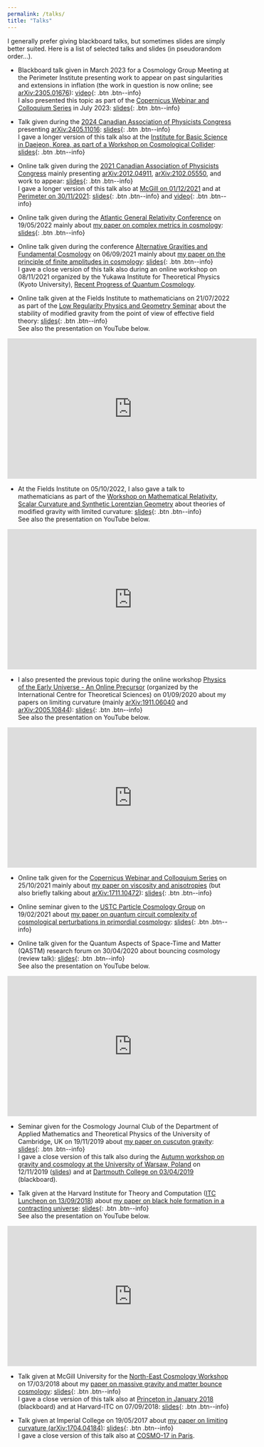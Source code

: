 ```yaml
---
permalink: /talks/
title: "Talks"
---
```


I generally prefer giving blackboard talks, but sometimes slides are simply better suited. Here is a list of selected talks and slides (in pseudorandom order...).

- Blackboard talk given in March 2023 for a Cosmology Group Meeting at the Perimeter Institute presenting work to appear on past singularities and extensions in inflation (the work in question is now online; see [arXiv:2305.01676](https://arxiv.org/abs/2305.01676)): [video](https://pirsa.org/23030102){: .btn .btn--info}  
I also presented this topic as part of the [Copernicus Webinar and Colloquium Series](https://indico.cern.ch/event/936284/contributions/5319858/) in July 2023: [slides](https://indico.cern.ch/event/936284/contributions/5319858/attachments/2686957/4662015/Quintin_slides_Copernicus_July2023.pdf){: .btn .btn--info}

- Talk given during the [2024 Canadian Association of Physicists Congress](https://indico.cern.ch/event/1316311/overview) presenting [arXiv:2405.11016](https://arxiv.org/abs/2405.11016): [slides](https://indico.cern.ch/event/1316311/contributions/5868928/attachments/2866960/5018345/CAP_Quintin_extended_slides.pdf){: .btn .btn--info}  
I gave a longer version of this talk also at the [Institute for Basic Science in Daejeon, Korea, as part of a Workshop on Cosmological Collider](https://indico.ibs.re.kr/event/670/): [slides](https://indico.ibs.re.kr/event/670/contributions/5848/attachments/4268/5636/talk_IBS_Quintin.pdf){: .btn .btn--info}

- Online talk given during the [2021 Canadian Association of Physicists Congress](https://www.cap.ca/congress-conference/past-congress/2021-cap-virtual-congress-june-6-11/invited-speakers/) mainly presenting [arXiv:2012.04911](https://arxiv.org/abs/2012.04911), [arXiv:2102.05550](https://arxiv.org/abs/2102.05550), and work to appear: [slides](../assets/docs/slides_CAP_Quintin.pdf){: .btn .btn--info}  
I gave a longer version of this talk also at [McGill on 01/12/2021](https://www.physics.mcgill.ca/thep-talks/old_websites/HEPTHwebsite_fall21.html) and at [Perimeter on 30/11/2021](https://perimeterinstitute.ca/events/discriminating-between-theories-very-early-universe): [slides](../assets/docs/Quintin_slides_Perimeter.pdf){: .btn .btn--info} and [video](https://pirsa.org/21110043){: .btn .btn--info}

- Online talk given during the [Atlantic General Relativity Conference](https://atlanticgr2022.ca/) on 19/05/2022 mainly about [my paper on complex metrics in cosmology](https://arxiv.org/abs/2205.15332): [slides](../assets/docs/Quintin_slides_AtlanticGR.pdf){: .btn .btn--info}

- Online talk given during the conference [Alternative Gravities and Fundamental Cosmology](https://indico.cern.ch/event/873762/) on 06/09/2021 mainly about [my paper on the principle of finite amplitudes in cosmology](https://arxiv.org/abs/2102.05550): [slides](../assets/docs/slides_AltFunCosmo21_Quintin.pdf){: .btn .btn--info}  
I gave a close version of this talk also during an online workshop on 08/11/2021 organized by the Yukawa Institute for Theoretical Physics (Kyoto University), [Recent Progress of Quantum Cosmology](https://www2.yukawa.kyoto-u.ac.jp/~rpqc2021/program.php).

- Online talk given at the Fields Institute to mathematicians on 21/07/2022 as part of the [Low Regularity Physics and Geometry Seminar](https://sites.google.com/site/professorsormani/home/lorephygeseminar) about the stability of modified gravity from the point of view of effective field theory: [slides](../assets/docs/Quintin_slides_Fields_July2022.pdf){: .btn .btn--info}  
See also the presentation on YouTube below.

<iframe width="560" height="315" src="https://www.youtube.com/embed/SIbLJgtFqq4" frameborder="0" allow="accelerometer; autoplay; clipboard-write; encrypted-media; gyroscope; picture-in-picture" allowfullscreen></iframe>

- At the Fields Institute on 05/10/2022, I also gave a talk to mathematicians as part of the [Workshop on Mathematical Relativity, Scalar Curvature and Synthetic Lorentzian Geometry](http://www.fields.utoronto.ca/activities/22-23/nonsmooth-relativity) about theories of modified gravity with limited curvature: [slides](../assets/docs/Quintin_slides_Fields_Oct2022.pdf){: .btn .btn--info}  
See also the presentation on YouTube below.

<iframe width="560" height="315" src="https://www.youtube.com/embed/HrBE1sFVRK0" frameborder="0" allow="accelerometer; autoplay; clipboard-write; encrypted-media; gyroscope; picture-in-picture" allowfullscreen></iframe>

- I also presented the previous topic during the online workshop [Physics of the Early Universe - An Online Precursor](https://www.icts.res.in/program/peu) (organized by the International Centre for Theoretical Sciences) on 01/09/2020 about my papers on limiting curvature (mainly [arXiv:1911.06040](https://arxiv.org/abs/1911.06040) and [arXiv:2005.10844](https://arxiv.org/abs/2005.10844)): [slides](../assets/docs/slides_ICTS_Jerome_Quintin.pdf){: .btn .btn--info}  
See also the presentation on YouTube below.

<iframe width="560" height="315" src="https://www.youtube.com/embed/OwOwCIMZGdc" frameborder="0" allow="accelerometer; autoplay; clipboard-write; encrypted-media; gyroscope; picture-in-picture" allowfullscreen></iframe>

- Online talk given for the [Copernicus Webinar and Colloquium Series](https://indico.cern.ch/event/936284/contributions/4579351/) on 25/10/2021 mainly about [my paper on viscosity and anisotropies](https://arxiv.org/abs/2109.11701) (but also briefly talking about [arXiv:1711.10472](https://arxiv.org/abs/1711.10472)): [slides](../assets/docs/Quintin_slides_Copernicus.pdf){: .btn .btn--info}

- Online seminar given to the [USTC Particle Cosmology Group](http://cospa.ustc.edu.cn) on 19/02/2021 about [my paper on quantum circuit complexity of cosmological perturbations in primordial cosmology](https://arxiv.org/abs/2012.04911): [slides](../assets/docs/slides_Jerome_Quintin_USTC.pdf){: .btn .btn--info}

- Online talk given for the Quantum Aspects of Space-Time and Matter (QASTM) research forum on 30/04/2020 about bouncing cosmology (review talk): [slides](../assets/docs/slides_QASTM_Jerome_Quintin.pdf){: .btn .btn--info}  
See also the presentation on YouTube below.

<iframe width="560" height="315" src="https://www.youtube.com/embed/C8TzJ7rhIVU" frameborder="0" allow="accelerometer; autoplay; encrypted-media; gyroscope; picture-in-picture" allowfullscreen></iframe>

- Seminar given for the Cosmology Journal Club of the Department of Applied Mathematics and Theoretical Physics of the University of Cambridge, UK on 19/11/2019 about [my paper on cuscuton gravity](https://arxiv.org/abs/1911.06040): [slides](../assets/docs/slides_DAMTP_final.pdf){: .btn .btn--info}  
I gave a close version of this talk also during the [Autumn workshop on gravity and cosmology at the University of Warsaw, Poland](https://indico.cern.ch/event/851611/) on 12/11/2019 ([slides](../assets/docs/slides_Warsaw_final.pdf)) and at [Dartmouth College on 03/04/2019](https://home.dartmouth.edu/events/event?event=55757#.X9-i7lOYWV4) (blackboard).

- Talk given at the Harvard Institute for Theory and Computation ([ITC Luncheon on 13/09/2018](https://itc.cfa.harvard.edu/itc-luncheon-2018-2019-0)) about [my paper on black hole formation in a contracting universe](https://arxiv.org/abs/1609.02556): [slides](../assets/docs/slides_ITC_Luncheon_Jerome_Quintin.pdf){: .btn .btn--info}  
See also the presentation on YouTube below.

<iframe width="560" height="315" src="https://www.youtube.com/embed/odxTFFjWw4I?start=3070" frameborder="0" allow="accelerometer; autoplay; encrypted-media; gyroscope; picture-in-picture" allowfullscreen></iframe>

- Talk given at McGill University for the [North-East Cosmology Workshop](https://www.physics.mcgill.ca/~rhb/Dartmouth/NE-WorkshopProgram.html) on 17/03/2018 about my [paper on massive gravity and matter bounce cosmology](https://arxiv.org/abs/1711.10472): [slides](../assets/docs/slides_McGill_Quintin.pdf){: .btn .btn--info}  
I gave a close version of this talk also at [Princeton in January 2018](https://bouncingcosmology.com/special-events.html#jerome) (blackboard) and at Harvard-ITC on 07/09/2018: [slides](../assets/docs/slides_ITC_Quintin.pdf){: .btn .btn--info}

- Talk given at Imperial College on 19/05/2017 about [my paper on limiting curvature (arXiv:1704.04184)](https://arxiv.org/abs/1704.04184): [slides](../assets/docs/slides_Imperial_Quintin.pdf){: .btn .btn--info}  
I gave a close version of this talk also at [COSMO-17 in Paris](http://cosmo17.in2p3.fr/parallelmg.html).
